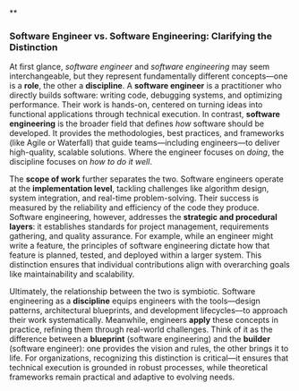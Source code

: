 **

### **Software Engineer vs. Software Engineering: Clarifying the Distinction**

At first glance, *software engineer* and *software engineering* may seem interchangeable, but they represent fundamentally different concepts—one is a **role**, the other a **discipline**. A **software engineer** is a practitioner who directly builds software: writing code, debugging systems, and optimizing performance. Their work is hands-on, centered on turning ideas into functional applications through technical execution. In contrast, **software engineering** is the broader field that defines *how* software should be developed. It provides the methodologies, best practices, and frameworks (like Agile or Waterfall) that guide teams—including engineers—to deliver high-quality, scalable solutions. Where the engineer focuses on *doing*, the discipline focuses on *how to do it well*.

The **scope of work** further separates the two. Software engineers operate at the **implementation level**, tackling challenges like algorithm design, system integration, and real-time problem-solving. Their success is measured by the reliability and efficiency of the code they produce. Software engineering, however, addresses the **strategic and procedural layers**: it establishes standards for project management, requirements gathering, and quality assurance. For example, while an engineer might write a feature, the principles of software engineering dictate how that feature is planned, tested, and deployed within a larger system. This distinction ensures that individual contributions align with overarching goals like maintainability and scalability.

Ultimately, the relationship between the two is symbiotic. Software engineering as a **discipline** equips engineers with the tools—design patterns, architectural blueprints, and development lifecycles—to approach their work systematically. Meanwhile, engineers **apply** these concepts in practice, refining them through real-world challenges. Think of it as the difference between a **blueprint** (software engineering) and the **builder** (software engineer): one provides the vision and rules, the other brings it to life. For organizations, recognizing this distinction is critical—it ensures that technical execution is grounded in robust processes, while theoretical frameworks remain practical and adaptive to evolving needs.